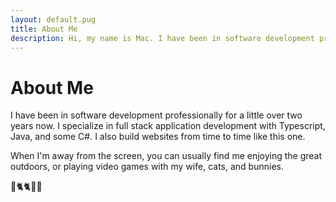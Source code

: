 ```yaml
---
layout: default.pug
title: About Me
description: Hi, my name is Mac. I have been in software development professionally for a little over two years now. I specialize in full stack application development with Typescript, Java, and some C#. I also build websites from time to time like this one.
---
```


# About Me

I have been in software development professionally for a little over two years now. I specialize in full stack application development with Typescript, Java, and some C#. I also build websites from time to time like this one.

When I'm away from the screen, you can usually find me enjoying the great outdoors, or playing video games with my wife, cats, and bunnies.

👫🐈🐈🐇🐇
